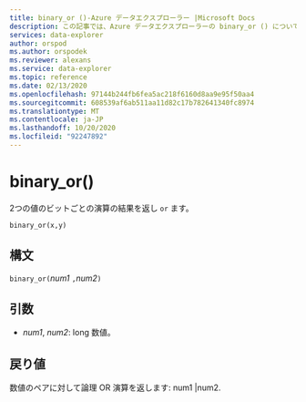 ```yaml
---
title: binary_or ()-Azure データエクスプローラー |Microsoft Docs
description: この記事では、Azure データエクスプローラーの binary_or () について説明します。
services: data-explorer
author: orspod
ms.author: orspodek
ms.reviewer: alexans
ms.service: data-explorer
ms.topic: reference
ms.date: 02/13/2020
ms.openlocfilehash: 97144b244fb6fea5ac218f6160d8aa9e95f50aa4
ms.sourcegitcommit: 608539af6ab511aa11d82c17b782641340fc8974
ms.translationtype: MT
ms.contentlocale: ja-JP
ms.lasthandoff: 10/20/2020
ms.locfileid: "92247892"
---
```

# <a name="binary_or"></a>binary_or()

2つの値のビットごとの演算の結果を返し `or` ます。 

```kusto
binary_or(x,y)
```

## <a name="syntax"></a>構文

`binary_or(`*num1* `,`*num2*`)`

## <a name="arguments"></a>引数

* *num1*, *num2*: long 数値。

## <a name="returns"></a>戻り値

数値のペアに対して論理 OR 演算を返します: num1 |num2.